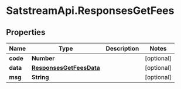 # SatstreamApi.ResponsesGetFees

## Properties
Name | Type | Description | Notes
------------ | ------------- | ------------- | -------------
**code** | **Number** |  | [optional] 
**data** | [**ResponsesGetFeesData**](ResponsesGetFeesData.md) |  | [optional] 
**msg** | **String** |  | [optional] 


